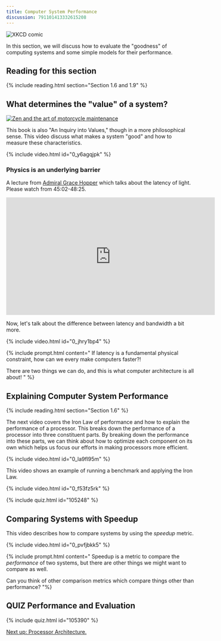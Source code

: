```yaml
---
title: Computer System Performance
discussion: 791101413332615208
---
```


![XKCD comic](https://imgs.xkcd.com/comics/efficiency.png)

In this section, we will discuss how to evaluate the "goodness" of computing systems and some simple models for their performance.

## Reading for this section

{% include reading.html section="Section 1.6 and 1.9" %}

## What determines the "value" of a system?

[![Zen and the art of motorcycle maintenance](https://upload.wikimedia.org/wikipedia/en/8/85/Zen_motorcycle.jpg)](https://en.wikipedia.org/wiki/Zen_and_the_Art_of_Motorcycle_Maintenance)

This book is also "An Inquiry into Values," though in a more philosophical sense.
This video discuss what makes a system "good" and how to measure these characteristics.

{% include video.html id="0_y6agqjpk" %}

### Physics is an underlying barrier

A lecture from [Admiral Grace Hopper](https://en.wikipedia.org/wiki/Grace_Hopper) which talks about the latency of light.
Please watch from 45:02-48:25.

<iframe width="560" height="315" src="https://www.youtube.com/embed/ZR0ujwlvbkQ?start=2702&end=2905" frameborder="0" allow="accelerometer; autoplay; encrypted-media; gyroscope; picture-in-picture" allowfullscreen></iframe>

Now, let's talk about the difference between latency and bandwidth a bit more.

{% include video.html id="0_jhry1bp4" %}

{% include prompt.html content="
If latency is a fundamental physical constraint, how can we every make computers faster?!

There are two things we can do, and this is what computer architecture is all about!
" %}

## Explaining Computer System Performance

{% include reading.html section="Section 1.6" %}

The next video covers the Iron Law of performance and how to explain the performance of a processor.
This breaks down the performance of a processor into three constituent parts.
By breaking down the performance into these parts, we can think about how to optimize each component on its own which helps us focus our efforts in making processors more efficient.

{% include video.html id="0_la9fl95m" %}

This video shows an example of running a benchmark and applying the Iron Law.

{% include video.html id="0_f53fz5rk" %}

{% include quiz.html id="105248" %}

## Comparing Systems with Speedup

This video describes how to compare systems by using the *speedup* metric.

{% include video.html id="0_pvfjbkk5" %}

{% include prompt.html content="
Speedup is a metric to compare the *performance* of two systems, but there are other things we might want to compare as well.

Can you think of other comparison metrics which compare things other than performance?
"%}

## **QUIZ** Performance and Evaluation

{% include quiz.html id="105390" %}

[Next up: Processor Architecture.](../processor/index.md)
